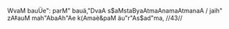 WvaM bauÜe": parM" bauä,"DvaA s$aMstaByaAtmaAnamaAtmanaA /
jaih" zA‡auM mah"AbaAh"Ae k(Amaè&paM äu"r"As$ad"ma, //43//
